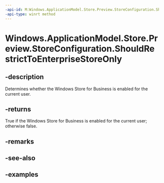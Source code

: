 ```yaml
---
-api-id: M:Windows.ApplicationModel.Store.Preview.StoreConfiguration.ShouldRestrictToEnterpriseStoreOnly
-api-type: winrt method
---
```


<!-- Method syntax.
public bool StoreConfiguration.ShouldRestrictToEnterpriseStoreOnly()
-->

# Windows.ApplicationModel.Store.Preview.StoreConfiguration.ShouldRestrictToEnterpriseStoreOnly

## -description
Determines whether the Windows Store for Business is enabled for the current user.

## -returns
True if the Windows Store for Business is enabled for the current user; otherwise false.

## -remarks

## -see-also

## -examples
